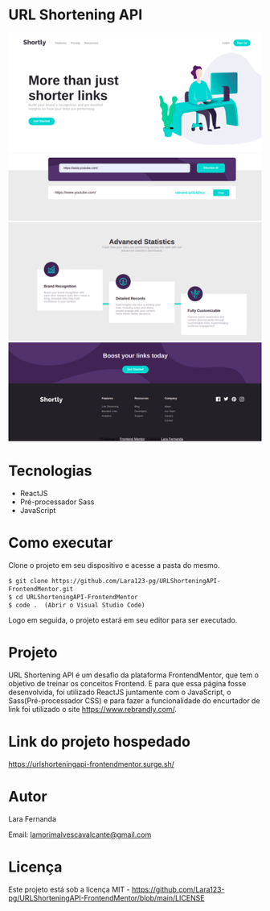 # URL Shortening API

<div>
    <img src='./src/assets/image1.png'/>
    <img src='./src/assets/image2.png'/>
    <img src='./src/assets/image3.png'/>
    <img src='./src/assets/image4.png'/>
</div>

# Tecnologias

<ul>
    <li>ReactJS</li>
    <li>Pré-processador Sass</li>
    <li>JavaScript</li>
</ul>

# Como executar

Clone o projeto em seu dispositivo e acesse a pasta do mesmo.

```
$ git clone https://github.com/Lara123-pg/URLShorteningAPI-FrontendMentor.git
$ cd URLShorteningAPI-FrontendMentor
$ code .  (Abrir o Visual Studio Code)
```

Logo em seguida, o projeto estará em seu editor para ser executado.

# Projeto

URL Shortening API é um desafio da plataforma FrontendMentor, que tem o objetivo de treinar os conceitos Frontend. E para que essa página fosse desenvolvida, foi utilizado ReactJS juntamente com o JavaScript, o Sass(Pré-processador CSS) e para fazer a funcionalidade do encurtador de link foi utilizado o site https://www.rebrandly.com/.

# Link do projeto hospedado

https://urlshorteningapi-frontendmentor.surge.sh/

# Autor

Lara Fernanda

Email: lamorimalvescavalcante@gmail.com

# Licença

Este projeto está sob a licença MIT - https://github.com/Lara123-pg/URLShorteningAPI-FrontendMentor/blob/main/LICENSE
